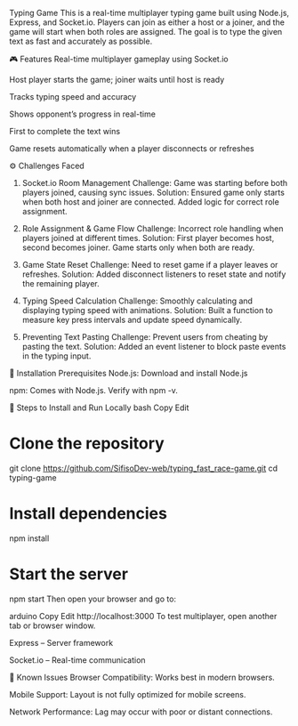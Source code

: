 Typing Game
This is a real-time multiplayer typing game built using Node.js, Express, and Socket.io. Players can join as either a host or a joiner, and the game will start when both roles are assigned. The goal is to type the given text as fast and accurately as possible.

🎮 Features
Real-time multiplayer gameplay using Socket.io

Host player starts the game; joiner waits until host is ready

Tracks typing speed and accuracy

Shows opponent’s progress in real-time

First to complete the text wins

Game resets automatically when a player disconnects or refreshes

⚙️ Challenges Faced
1. Socket.io Room Management
Challenge: Game was starting before both players joined, causing sync issues.
Solution: Ensured game only starts when both host and joiner are connected. Added logic for correct role assignment.

2. Role Assignment & Game Flow
Challenge: Incorrect role handling when players joined at different times.
Solution: First player becomes host, second becomes joiner. Game starts only when both are ready.

3. Game State Reset
Challenge: Need to reset game if a player leaves or refreshes.
Solution: Added disconnect listeners to reset state and notify the remaining player.

4. Typing Speed Calculation
Challenge: Smoothly calculating and displaying typing speed with animations.
Solution: Built a function to measure key press intervals and update speed dynamically.

5. Preventing Text Pasting
Challenge: Prevent users from cheating by pasting the text.
Solution: Added an event listener to block paste events in the typing input.

🧩 Installation
Prerequisites
Node.js: Download and install Node.js

npm: Comes with Node.js. Verify with npm -v.

🚀 Steps to Install and Run Locally
bash
Copy
Edit
# Clone the repository
git clone https://github.com/SifisoDev-web/typing_fast_race-game.git
cd typing-game

# Install dependencies
npm install

# Start the server
npm start
Then open your browser and go to:

arduino
Copy
Edit
http://localhost:3000
To test multiplayer, open another tab or browser window.

 
Express – Server framework

Socket.io – Real-time communication

🐞 Known Issues
Browser Compatibility: Works best in modern browsers.

Mobile Support: Layout is not fully optimized for mobile screens.

Network Performance: Lag may occur with poor or distant connections.

 
